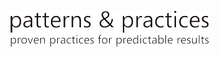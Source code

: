 [![mönster och metoder](media/guidance-pnp-include/pnp-logo.png)](http://aka.ms/mspnp)



<!--HONumber=Nov16_HO4-->


